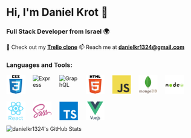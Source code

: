 # Hi, I'm Daniel Krot 👋

### Full Stack Developer from Israel 🌍

🔭 Check out my [**Trello clone**](https://tasklllo.onrender.com/)
📫 Reach me at **danielkr1324@gmail.com**

### Languages and Tools:

<div style="display: flex; flex-wrap: wrap; gap: 20px;">
    <img src="https://raw.githubusercontent.com/devicons/devicon/master/icons/css3/css3-original-wordmark.svg" alt="CSS3" width="50" height="50">
    <img src="https://api.iconify.design/devicon:express.svg" alt="Express" width="50" height="50">
    <img src="https://www.vectorlogo.zone/logos/graphql/graphql-icon.svg" alt="GraphQL" width="50" height="50">
    <img src="https://raw.githubusercontent.com/devicons/devicon/master/icons/html5/html5-original-wordmark.svg" alt="HTML5" width="50" height="50">
    <img src="https://raw.githubusercontent.com/devicons/devicon/master/icons/javascript/javascript-original.svg" alt="JavaScript" width="50" height="50">
    <img src="https://raw.githubusercontent.com/devicons/devicon/master/icons/mongodb/mongodb-original-wordmark.svg" alt="MongoDB" width="50" height="50">
    <img src="https://raw.githubusercontent.com/devicons/devicon/master/icons/nodejs/nodejs-original-wordmark.svg" alt="Node.js" width="50" height="50">
    <img src="https://raw.githubusercontent.com/devicons/devicon/master/icons/react/react-original-wordmark.svg" alt="React" width="50" height="50">
    <img src="https://raw.githubusercontent.com/devicons/devicon/master/icons/sass/sass-original.svg" alt="Sass" width="50" height="50">
    <img src="https://raw.githubusercontent.com/devicons/devicon/master/icons/typescript/typescript-original.svg" alt="TypeScript" width="50" height="50">
    <img src="https://raw.githubusercontent.com/devicons/devicon/master/icons/vuejs/vuejs-original-wordmark.svg" alt="Vue.js" width="50" height="50">
</div>

![danielkr1324's GitHub Stats](https://github-readme-stats.vercel.app/api?username=danielkr1324&show_icons=true&locale=en&layout=compact)

